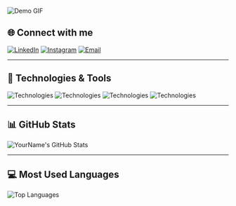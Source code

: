 ![Demo GIF](https://mir-s3-cdn-cf.behance.net/project_modules/max_1200/81bb4b165684019.640b6038d133e.gif)


## 🌐 Connect with me

[![LinkedIn](https://img.shields.io/badge/LinkedIn-Connect-blue?style=for-the-badge&logo=linkedin&logoColor=blue)](https://www.linkedin.com/in/mahadikanafizluqman)
[![Instagram](https://img.shields.io/badge/Instagram-Follow-blue?style=for-the-badge&logo=instagram)](https://www.instagram.com/mahadika_nl)
[![Email](https://img.shields.io/badge/Email-Contact-blue?style=for-the-badge&logo=gmail)](mailto:mahadikanafiz86@gmail.com)

--- 

## 🔧 Technologies & Tools

![Technologies](https://img.shields.io/badge/Frontend-HTML,_CSS-blue?style=for-the-badge) ![Technologies](https://img.shields.io/badge/Backend-Python,_JS-green?style=for-the-badge)  ![Technologies](https://img.shields.io/badge/Database-MySQL-orange?style=for-the-badge)  ![Technologies](https://img.shields.io/badge/Tools-Git,_Docker-red?style=for-the-badge)

---

## 📊 GitHub Stats

![YourName's GitHub Stats](https://github-readme-stats.vercel.app/api?username=Nfx1z&show_icons=true&count_private=true&theme=radical)  <!-- Change 'yourusername' to your actual GitHub username -->

---

## 💻 Most Used Languages

![Top Languages](https://github-readme-stats.vercel.app/api/top-langs/?username=Nfx1z&langs_count=50&layout=compact&theme=radical)
